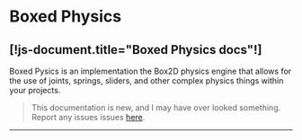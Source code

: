 # Boxed Physics
[!js-document.title="Boxed Physics docs"!]
---

Boxed Pysics is an implementation the Box2D physics engine that allows for the use of joints, springs, sliders, and other complex physics things within your projects.

> This documentation is new, and I may have over looked something. 
> Report any issues issues [here](/issues).

---
